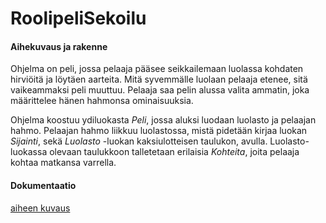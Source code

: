 # RoolipeliSekoilu

#### Aihekuvaus ja rakenne
Ohjelma on peli, jossa pelaaja pääsee seikkailemaan luolassa kohdaten hirviöitä ja löytäen aarteita. Mitä syvemmälle luolaan pelaaja etenee, sitä vaikeammaksi peli muuttuu. Pelaaja saa pelin alussa valita ammatin, joka määrittelee hänen hahmonsa ominaisuuksia.

Ohjelma koostuu ydiluokasta *Peli*, jossa aluksi luodaan luolasto ja pelaajan hahmo. Pelaajan hahmo liikkuu luolastossa, mistä pidetään kirjaa luokan *Sijainti*, sekä *Luolasto* -luokan kaksiulotteisen taulukon, avulla. Luolasto-luokassa olevaan taulukkoon talletetaan erilaisia *Kohteita*, joita pelaaja kohtaa matkansa varrella.

#### Dokumentaatio
[aiheen kuvaus](dokumentaatio/aiheenKuvausJaRakenne.md)
